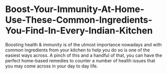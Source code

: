 # Boost-Your-Immunity-At-Home-Use-These-Common-Ingredients-You-Find-In-Every-Indian-Kitchen
Boosting health &amp; immunity is of the utmost importance nowadays and with common ingredients from your kitchen to help you do so is one of the easiest ways across. A pinch of this and a handful of that, you can have the perfect home-based remedies to counter a number of health issues that you may come across in your day to day life. 
